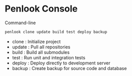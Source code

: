 # Penlook Console

Command-line

```bash
penlook clone update build test deploy backup 
```

+ clone  : Initialize project
+ update : Pull all repositories
+ build  : Build all submodules
+ test   : Run unit and integration tests
+ deploy : Deploy directly to development server
+ backup : Create backup for source code and database

